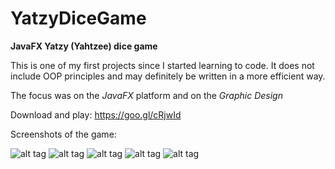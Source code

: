 # YatzyDiceGame
**JavaFX Yatzy (Yahtzee) dice game**

This is one of my first projects since I started learning to code. 
It does not include OOP principles and may definitely be written in a more efficient way.

The focus was on the _JavaFX_ platform and on the _Graphic Design_

Download and play:  https://goo.gl/cRjwId

Screenshots of the game:

![alt tag](https://rawgit.com/PaskoZhelev/YatzyDiceGame/master/Yatzy%20Screenshots/MainMenu.jpg?raw=true)
![alt tag](https://rawgit.com/PaskoZhelev/YatzyDiceGame/master/Yatzy%20Screenshots/InGame1.jpg?raw=true)
![alt tag](https://rawgit.com/PaskoZhelev/YatzyDiceGame/master/Yatzy%20Screenshots/InGame4.jpg?raw=true)
![alt tag](https://rawgit.com/PaskoZhelev/YatzyDiceGame/master/Yatzy%20Screenshots/InGame3.jpg?raw=true)
![alt tag](https://rawgit.com/PaskoZhelev/YatzyDiceGame/master/Yatzy%20Screenshots/InGame2.jpg?raw=true)
